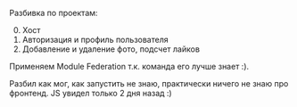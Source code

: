 Разбивка по проектам:

0. Хост
1. Авторизация и профиль пользователя
2. Добавление и удаление фото, подсчет лайков

Применяем Module Federation т.к. команда его лучше знает :).

Разбил как мог, как запустить не знаю, практически ничего не знаю про фронтенд. JS увидел только 2 дня назад :)

